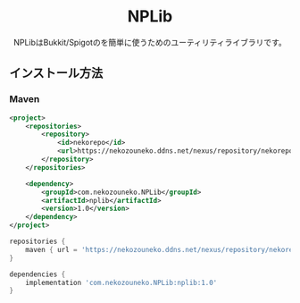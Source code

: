 <h1 align="center">NPLib</h1>
<p align="center">NPLibはBukkit/Spigotのを簡単に使うためのユーティリティライブラリです。</p>

## インストール方法
### Maven
```xml
<project>
    <repositories>
        <repository>
            <id>nekorepo</id>
            <url>https://nekozouneko.ddns.net/nexus/repository/nekorepo/</url>
        </repository>
    </repositories>

    <dependency>
        <groupId>com.nekozouneko.NPLib</groupId>
        <artifactId>nplib</artifactId>
        <version>1.0</version>
    </dependency>
</project>
```

```groovy
repositories {
    maven { url = 'https://nekozouneko.ddns.net/nexus/repository/nekorepo/' }
}

dependencies {
    implementation 'com.nekozouneko.NPLib:nplib:1.0'
}
```